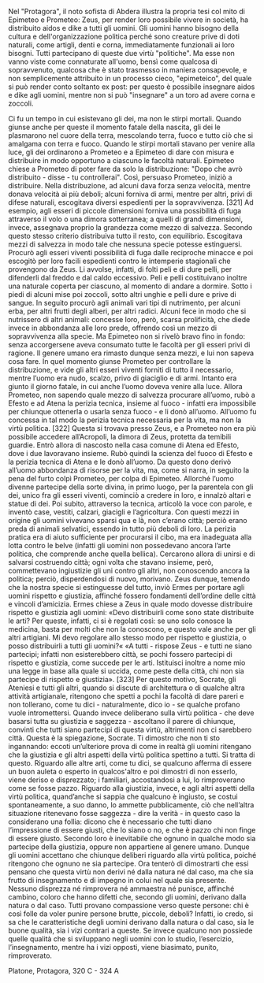 Nel "Protagora", il noto sofista di Abdera illustra la propria tesi col mito di Epimeteo e Prometeo: Zeus, per render loro possibile vivere in società, ha distribuito aidos e dike a tutti gli uomini. Gli uomini hanno bisogno della cultura e dell'organizzazione politica perché sono creature prive di doti naturali, come artigli, denti e corna, immediatamente funzionali ai loro bisogni. Tutti partecipano di queste due virtù "politiche". Ma esse non vanno viste come connaturate all'uomo, bensì come qualcosa di sopravvenuto, qualcosa che è stato trasmesso in maniera consapevole, e non semplicemente attribuito in un processo cieco, "epimeteico", del quale si può render conto soltanto ex post: per questo è possibile insegnare aidos e dike agli uomini, mentre non si può "insegnare" a un toro ad avere corna e zoccoli.

Ci fu un tempo in cui esistevano gli dei, ma non le stirpi mortali. Quando giunse anche per queste il momento fatale della nascita, gli dei le plasmarono nel cuore della terra, mescolando terra, fuoco e tutto ciò che si amalgama con terra e fuoco. Quando le stirpi mortali stavano per venire alla luce, gli dei ordinarono a Prometeo e a Epimeteo di dare con misura e distribuire in modo opportuno a ciascuno le facoltà naturali. Epimeteo chiese a Prometeo di poter fare da solo la distribuzione: "Dopo che avrò distribuito - disse - tu controllerai". Così, persuaso Prometeo, iniziò a distribuire. Nella distribuzione, ad alcuni dava forza senza velocità, mentre donava velocità ai più deboli; alcuni forniva di armi, mentre per altri, privi di difese naturali, escogitava diversi espedienti per la sopravvivenza. [321] Ad esempio, agli esseri di piccole dimensioni forniva una possibilità di fuga attraverso il volo o una dimora sotterranea; a quelli di grandi dimensioni, invece, assegnava proprio la grandezza come mezzo di salvezza. Secondo questo stesso criterio distribuiva tutto il resto, con equilibrio. Escogitava mezzi di salvezza in modo tale che nessuna specie potesse estinguersi. Procurò agli esseri viventi possibilità di fuga dalle reciproche minacce e poi escogitò per loro facili espedienti contro le intemperie stagionali che provengono da Zeus. Li avvolse, infatti, di folti peli e di dure pelli, per difenderli dal freddo e dal caldo eccessivo. Peli e pelli costituivano inoltre una naturale coperta per ciascuno, al momento di andare a dormire. Sotto i piedi di alcuni mise poi zoccoli, sotto altri unghie e pelli dure e prive di sangue. In seguito procurò agli animali vari tipi di nutrimento, per alcuni erba, per altri frutti degli alberi, per altri radici. Alcuni fece in modo che si nutrissero di altri animali: concesse loro, però, scarsa prolificità, che diede invece in abbondanza alle loro prede, offrendo così un mezzo di sopravvivenza alla specie. Ma Epimeteo non si rivelò bravo fino in fondo: senza accorgersene aveva consumato tutte le facoltà per gli esseri privi di ragione. Il genere umano era rimasto dunque senza mezzi, e lui non sapeva cosa fare. In quel momento giunse Prometeo per controllare la distribuzione, e vide gli altri esseri viventi forniti di tutto il necessario, mentre l’uomo era nudo, scalzo, privo di giaciglio e di armi. Intanto era giunto il giorno fatale, in cui anche l’uomo doveva venire alla luce. Allora Prometeo, non sapendo quale mezzo di salvezza procurare all’uomo, rubò a Efesto e ad Atena la perizia tecnica, insieme al fuoco - infatti era impossibile per chiunque ottenerla o usarla senza fuoco - e li donò all’uomo. All’uomo fu concessa in tal modo la perizia tecnica necessaria per la vita, ma non la virtù politica. [322] Questa si trovava presso Zeus, e a Prometeo non era più possibile accedere all’Acropoli, la dimora di Zeus, protetta da temibili guardie. Entrò allora di nascosto nella casa comune di Atena ed Efesto, dove i due lavoravano insieme. Rubò quindi la scienza del fuoco di Efesto e la perizia tecnica di Atena e le donò all’uomo. Da questo dono derivò all’uomo abbondanza di risorse per la vita, ma, come si narra, in seguito la pena del furto colpì Prometeo, per colpa di Epimeteo. Allorché l’uomo divenne partecipe della sorte divina, in primo luogo, per la parentela con gli dei, unico fra gli esseri viventi, cominciò a credere in loro, e innalzò altari e statue di dei. Poi subito, attraverso la tecnica, articolò la voce con parole, e inventò case, vestiti, calzari, giacigli e l’agricoltura. Con questi mezzi in origine gli uomini vivevano sparsi qua e là, non c’erano città; perciò erano preda di animali selvatici, essendo in tutto più deboli di loro. La perizia pratica era di aiuto sufficiente per procurarsi il cibo, ma era inadeguata alla lotta contro le belve (infatti gli uomini non possedevano ancora l’arte politica, che comprende anche quella bellica). Cercarono allora di unirsi e di salvarsi costruendo città; ogni volta che stavano insieme, però, commettevano ingiustizie gli uni contro gli altri, non conoscendo ancora la politica; perciò, disperdendosi di nuovo, morivano. Zeus dunque, temendo che la nostra specie si estinguesse del tutto, inviò Ermes per portare agli uomini rispetto e giustizia, affinché fossero fondamenti dell’ordine delle città e vincoli d’amicizia. Ermes chiese a Zeus in quale modo dovesse distribuire rispetto e giustizia agli uomini: «Devo distribuirli come sono state distribuite le arti? Per queste, infatti, ci si è regolati così: se uno solo conosce la medicina, basta per molti che non la conoscono, e questo vale anche per gli altri artigiani. Mi devo regolare allo stesso modo per rispetto e giustizia, o posso distribuirli a tutti gli uomini?« «A tutti - rispose Zeus - e tutti ne siano partecipi; infatti non esisterebbero città, se pochi fossero partecipi di rispetto e giustizia, come succede per le arti. Istituisci inoltre a nome mio una legge in base alla quale si uccida, come peste della città, chi non sia partecipe di rispetto e giustizia». [323] Per questo motivo, Socrate, gli Ateniesi e tutti gli altri, quando si discute di architettura o di qualche altra attività artigianale, ritengono che spetti a pochi la facoltà di dare pareri e non tollerano, come tu dici - naturalmente, dico io - se qualche profano vuole intromettersi. Quando invece deliberano sulla virtù politica - che deve basarsi tutta su giustizia e saggezza - ascoltano il parere di chiunque, convinti che tutti siano partecipi di questa virtù, altrimenti non ci sarebbero città. Questa è la spiegazione, Socrate. Ti dimostro che non ti sto ingannando: eccoti un’ulteriore prova di come in realtà gli uomini ritengano che la giustizia e gli altri aspetti della virtù politica spettino a tutti. Si tratta di questo. Riguardo alle altre arti, come tu dici, se qualcuno afferma di essere un buon auleta o esperto in qualcos'altro e poi dimostri di non esserlo, viene deriso e disprezzato; i familiari, accostandosi a lui, lo rimproverano come se fosse pazzo. Riguardo alla giustizia, invece, e agli altri aspetti della virtù politica, quand’anche si sappia che qualcuno è ingiusto, se costui spontaneamente, a suo danno, lo ammette pubblicamente, ciò che nell’altra situazione ritenevano fosse saggezza - dire la verità - in questo caso la considerano una follia: dicono che è necessario che tutti diano l’impressione di essere giusti, che lo siano o no, e che è pazzo chi non finge di essere giusto. Secondo loro è inevitabile che ognuno in qualche modo sia partecipe della giustizia, oppure non appartiene al genere umano. Dunque gli uomini accettano che chiunque deliberi riguardo alla virtù politica, poiché ritengono che ognuno ne sia partecipe. Ora tenterò di dimostrarti che essi pensano che questa virtù non derivi né dalla natura né dal caso, ma che sia frutto di insegnamento e di impegno in colui nel quale sia presente. Nessuno disprezza né rimprovera né ammaestra né punisce, affinché cambino, coloro che hanno difetti che, secondo gli uomini, derivano dalla natura o dal caso. Tutti provano compassione verso queste persone: chi è così folle da voler punire persone brutte, piccole, deboli? Infatti, io credo, si sa che le caratteristiche degli uomini derivano dalla natura o dal caso, sia le buone qualità, sia i vizi contrari a queste. Se invece qualcuno non possiede quelle qualità che si sviluppano negli uomini con lo studio, l’esercizio, l’insegnamento, mentre ha i vizi opposti, viene biasimato, punito, rimproverato.

<p class="cite">Platone, Protagora, 320 C - 324 A</p>
